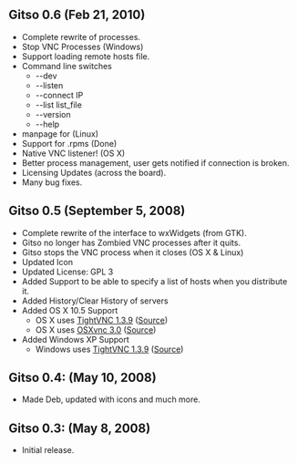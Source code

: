 ## Gitso 0.6 (Feb 21, 2010) ##
  * Complete rewrite of processes.
  * Stop VNC Processes (Windows)
  * Support loading remote hosts file.
  * Command line switches
    * --dev
    * --listen
    * --connect IP
    * --list list\_file
    * --version
    * --help
  * manpage for (Linux)
  * Support for .rpms (Done)
  * Native VNC listener! (OS X)
  * Better process management, user gets notified if connection is broken.
  * Licensing Updates (across the board).
  * Many bug fixes.

## Gitso 0.5 (September 5, 2008) ##
  * Complete rewrite of the interface to wxWidgets (from GTK).
  * Gitso no longer has Zombied VNC processes after it quits.
  * Gitso stops the VNC process when it closes (OS X & Linux)
  * Updated Icon
  * Updated License: GPL 3
  * Added Support to be able to specify a list of hosts when you distribute it.
  * Added History/Clear History of servers
  * Added OS X 10.5 Support
    * OS X uses [TightVNC 1.3.9](http://www.tightvnc.com/) ([Source](http://downloads.sourceforge.net/vnc-tight/tightvnc-1.3.9_unixsrc.tar.gz))
    * OS X uses [OSXvnc 3.0](http://sourceforge.net/projects/osxvnc/) ([Source](http://sourceforge.net/project/showfiles.php?group_id=64523))
  * Added Windows XP Support
    * Windows uses [TightVNC 1.3.9](http://www.tightvnc.com/) ([Source](http://downloads.sourceforge.net/vnc-tight/tightvnc-1.3.9_winsrc.tar.bz2))

## Gitso 0.4: (May 10, 2008) ##
  * Made Deb, updated with icons and much more.

## Gitso 0.3: (May 8, 2008) ##
  * Initial release.